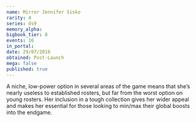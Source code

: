 ```yaml
---
name: Mirror Jennifer Sisko
rarity: 4
series: ds9
memory_alpha:
bigbook_tier: 8
events: 16
in_portal:
date: 29/07/2016
obtained: Post-Launch
mega: false
published: true
---
```


A niche, low-power option in several areas of the game means that she’s nearly useless to established rosters, but far from the worst option on young rosters. Her inclusion in a tough collection gives her wider appeal and makes her essential for those looking to min/max their global boosts into the endgame.
